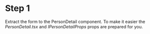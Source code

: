 # Step 1

Extract the form to the PersonDetail component. To make it easier the _PersonDetail.tsx_ and _IPersonDetailProps_ props are prepared for you.